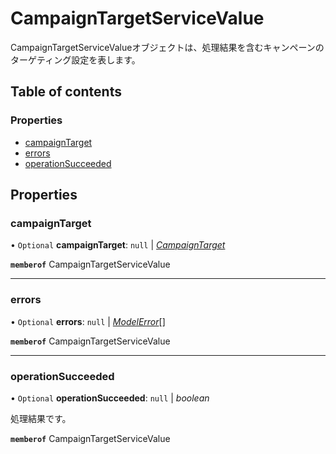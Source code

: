 # CampaignTargetServiceValue


<div lang=\"ja\">CampaignTargetServiceValueオブジェクトは、処理結果を含むキャンペーンのターゲティング設定を表します。</div> 

## Table of contents

### Properties

- [campaignTarget](campaigntargetservicevalue.md#campaigntarget)
- [errors](campaigntargetservicevalue.md#errors)
- [operationSucceeded](campaigntargetservicevalue.md#operationsucceeded)

## Properties

### campaignTarget

• `Optional` **campaignTarget**: ``null`` \| [*CampaignTarget*](campaigntarget.md)

**`memberof`** CampaignTargetServiceValue

___

### errors

• `Optional` **errors**: ``null`` \| [*ModelError*](modelerror.md)[]

**`memberof`** CampaignTargetServiceValue

___

### operationSucceeded

• `Optional` **operationSucceeded**: ``null`` \| *boolean*

<div lang=\"ja\">処理結果です。</div> 

**`memberof`** CampaignTargetServiceValue
